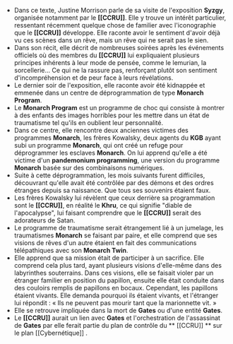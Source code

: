 - Dans ce texte, Justine Morrison parle de sa visite de l'exposition **Syzgy**, organisée notamment par le **[[CCRU]]**. Elle y trouve un intérêt particulier, ressentant récemment quelque chose de familier avec l'iconographie que le **[[CCRU]]** développe. Elle raconte avoir le sentiment d'avoir déjà vu ces scènes dans un rêve, mais un rêve qui ne serait pas le sien.
- Dans son récit, elle décrit de nombreuses soirées après les événements officiels où des membres du **[[CCRU]]** lui expliquaient plusieurs principes inhérents à leur mode de pensée, comme le lemurian, la sorcellerie... Ce qui ne la rassure pas, renforçant plutôt son sentiment d'incompréhension et de peur face à leurs révélations.
- Le dernier soir de l'exposition, elle raconte avoir été kidnappée et emmenée dans un centre de déprogrammation de type **Monarch Program**.
- Le **Monarch Program** est un programme de choc qui consiste à montrer à des enfants des images horribles pour les mettre dans un état de traumatisme tel qu'ils en oublient leur personnalité.
- Dans ce centre, elle rencontre deux anciennes victimes des programmes **Monarch**, les frères Kowalsky, deux agents du **KGB** ayant subi un programme **Monarch**, qui ont créé un refuge pour déprogrammer les esclaves **Monarch**. On lui apprend qu'elle a été victime d'un **pandemonium programming**, une version du programme **Monarch** basée sur des combinaisons numériques.
- Suite à cette déprogrammation, les mois suivants furent difficiles, découvrant qu'elle avait été contrôlée par des démons et des ordres étranges depuis sa naissance. Que tous ses souvenirs étaient faux.
- Les frères Kowalsky lui révèlent que ceux derrière sa programmation sont le **[[CCRU]]**, en réalité le **Khru**, ce qui signifie "diable de l'apocalypse", lui faisant comprendre que le **[[CCRU]]** serait des adorateurs de Satan.
- Le programme de traumatisme serait étrangement lié à un jumelage, les traumatismes **Monarch** se faisant par paire, et elle comprend que ses visions de rêves d'un autre étaient en fait des communications télépathiques avec son **Monarch Twin**.
- Elle apprend que sa mission était de participer à un sacrifice. Elle comprend cela plus tard, ayant plusieurs visions d'elle-même dans des labyrinthes souterrains. Dans ces visions, elle se faisait violer par un étranger familier en position du papillon, ensuite elle était conduite dans des couloirs remplis de papillons en bocaux. Cependant, les papillons étaient vivants. Elle demanda pourquoi ils étaient vivants, et l'étranger lui répondit : « Ils ne peuvent pas mourir tant que la marionnette vit. »
- Elle se retrouve impliquée dans la mort de **Gates** ou d'une entité **Gates**.
- Le **[[CCRU]]** aurait un lien avec **Gates** et l'orchestration de l'assassinat de **Gates** par elle ferait partie du plan de contrôle du ** [[CCRU]] ** sur le plan [[Cybernétique]] .